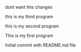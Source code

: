 
dont want this changes

this is my third program

this is my second program

This is my first program

Initial commit with README.md file

